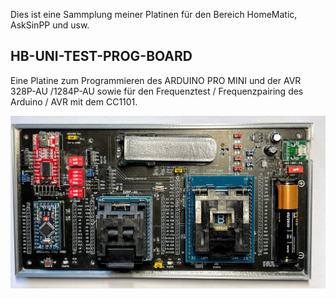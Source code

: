 
Dies ist eine Sammplung meiner Platinen für den Bereich HomeMatic, AskSinPP und usw.

## HB-UNI-TEST-PROG-BOARD 

Eine Platine zum Programmieren des ARDUINO PRO MINI und der AVR 328P-AU /1284P-AU sowie für den Frequenztest / Frequenzpairing des Arduino / AVR mit dem CC1101. 

![alt text](https://github.com/chianti2000/00-SmartHome/blob/main/PCB/HB-UNI-TEST-PROG-BOARD/IMAGES/Ansicht%20Prototyp.jpg)
